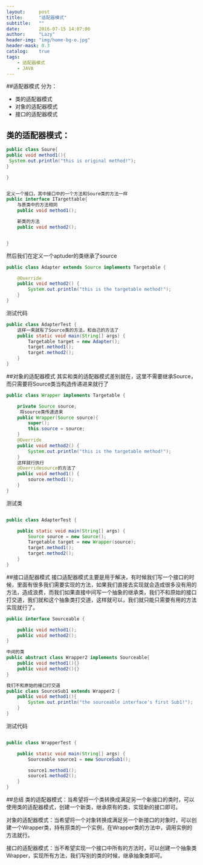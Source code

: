 ```yaml
---
layout:     post
title:      "适配器模式"
subtitle:   ""
date:       2016-07-15 14:07:00
author:     "Lazy"
header-img: "img/home-bg-o.jpg"
header-mask: 0.3
catalog:    true
tags:
    - 适配器模式
    - JAVA
---
```






##适配器模式
分为：
- 类的适配器模式
- 对象的适配器模式
- 接口的适配器模式



## 类的适配器模式：


```java
public class Soure{
public void method1(){
 System.out.println("this is original method!");
}

}

```






```java

定义一个接口，其中接口中的一个方法和Soure类的方法一样
public interface ITargettable{
    与原类中的方法相同
    public void method1();

    新类的方法
    public void method2();


}


```

然后我们在定义一个aptuder的类继承了source


```java
public class Adapter extends Source implements Targetable {

	@Override
	public void method2() {
		System.out.println("this is the targetable method!");
	}
}

```


测试代码


```java
public class AdapterTest {
    这样一来就有了Source类的方法，和自己的方法了
	public static void main(String[] args) {
		Targetable target = new Adapter();
		target.method1();
		target.method2();
	}
}

```



##对象的适配器模式
其实和类的适配器模式差别就在，这里不需要继承Source，而只需要将Source类当构造传递进来就行了

```java
public class Wrapper implements Targetable {

	private Source source;
     将source类传递进来
	public Wrapper(Source source){
		super();
		this.source = source;
	}
	@Override
	public void method2() {
		System.out.println("this is the targetable method!");
	}
	这样就行执行
	@Overridesource的方法了
	public void method1() {
		source.method1();
	}
}

```


测试类

```java

public class AdapterTest {

	public static void main(String[] args) {
		Source source = new Source();
		Targetable target = new Wrapper(source);
		target.method1();
		target.method2();
	}
}

```


##接口适配器模式
接口适配器模式主要是用于解决，有时候我们写一个接口的时候，里面有很多我们需要实现的方法，如果我们直接去实现就会造成很多没有用的方法，造成浪费，而我们如果直接中间写一个抽象的继承类，我们不和原始的接口打交道，我们就和这个抽象类打交道，这样就可以，我们就只能只需要有用的方法实现就行了。



```java
public interface Sourceable {

	public void method1();
	public void method2();
}

```


```java
中间的类
public abstract class Wrapper2 implements Sourceable{
	public void method1(){}
	public void method2(){}
}

```


```java
我们不和原始的接口打交道
public class SourceSub1 extends Wrapper2 {
	public void method1(){
		System.out.println("the sourceable interface's first Sub1!");
	}
}

```


测试代码



```java

public class WrapperTest {

	public static void main(String[] args) {
		Sourceable source1 = new SourceSub1();

		source1.method1();
		source1.method2();
	}
}

```


##总结
类的适配器模式：当希望将一个类转换成满足另一个新接口的类时，可以使用类的适配器模式，创建一个新类，继承原有的类，实现新的接口即可。

对象的适配器模式：当希望将一个对象转换成满足另一个新接口的对象时，可以创建一个Wrapper类，持有原类的一个实例，在Wrapper类的方法中，调用实例的方法就行。

接口的适配器模式：当不希望实现一个接口中所有的方法时，可以创建一个抽象类Wrapper，实现所有方法，我们写别的类的时候，继承抽象类即可。
